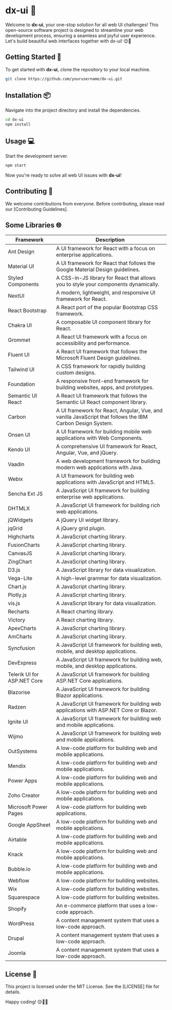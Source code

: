 # dx-ui 🎉

Welcome to **dx-ui**, your one-stop solution for all web UI challenges! This open-source software project is designed to streamline your web development process, ensuring a seamless and joyful user experience. Let's build beautiful web interfaces together with dx-ui! 😊🚀

## Getting Started 🚀

To get started with **dx-ui**, clone the repository to your local machine.

```bash
git clone https://github.com/yourusername/dx-ui.git
```

## Installation 📦

Navigate into the project directory and install the dependencies.

```bash
cd dx-ui
npm install
```

## Usage 💻

Start the development server.

```bash
npm start
```

Now you're ready to solve all web UI issues with **dx-ui**!

## Contributing 🤝

We welcome contributions from everyone. Before contributing, please read our [Contributing Guidelines].

## Some Libraries 🌐

| Framework                   | Description                                                                                               |
|-----------------------------|-----------------------------------------------------------------------------------------------------------|
| Ant Design                  | A UI framework for React with a focus on enterprise applications.                                         |
| Material UI                 | A UI framework for React that follows the Google Material Design guidelines.                              |
| Styled Components           | A CSS-in-JS library for React that allows you to style your components dynamically.                       |
| NextUI                      | A modern, lightweight, and responsive UI framework for React.                                             |
| React Bootstrap             | A React port of the popular Bootstrap CSS framework.                                                      |
| Chakra UI                   | A composable UI component library for React.                                                              |
| Grommet                     | A React UI framework with a focus on accessibility and performance.                                       |
| Fluent UI                   | A React UI framework that follows the Microsoft Fluent Design guidelines.                                 |
| Tailwind UI                 | A CSS framework for rapidly building custom designs.                                                      |
| Foundation                  | A responsive front-end framework for building websites, apps, and prototypes.                             |
| Semantic UI React           | A React UI framework that follows the Semantic UI React component library.                                |
| Carbon                      | A UI framework for React, Angular, Vue, and vanilla JavaScript that follows the IBM Carbon Design System. |
| Onsen UI                    | A UI framework for building mobile web applications with Web Components.                                  |
| Kendo UI                    | A comprehensive UI framework for React, Angular, Vue, and jQuery.                                         |
| Vaadin                      | A web development framework for building modern web applications with Java.                               |
| Webix                       | A UI framework for building web applications with JavaScript and HTML5.                                   |
| Sencha Ext JS               | A JavaScript UI framework for building enterprise web applications.                                       |
| DHTMLX                      | A JavaScript UI framework for building rich web applications.                                             |
| jQWidgets                   | A jQuery UI widget library.                                                                               |
| jqGrid                      | A jQuery grid plugin.                                                                                     |
| Highcharts                  | A JavaScript charting library.                                                                            |
| FusionCharts                | A JavaScript charting library.                                                                            |
| CanvasJS                    | A JavaScript charting library.                                                                            |
| ZingChart                   | A JavaScript charting library.                                                                            |
| D3.js                       | A JavaScript library for data visualization.                                                              |
| Vega-Lite                   | A high-level grammar for data visualization.                                                              |
| Chart.js                    | A JavaScript charting library.                                                                            |
| Plotly.js                   | A JavaScript charting library.                                                                            |
| vis.js                      | A JavaScript library for data visualization.                                                              |
| Recharts                    | A React charting library.                                                                                 |
| Victory                     | A React charting library.                                                                                 |
| ApexCharts                  | A JavaScript charting library.                                                                            |
| AmCharts                    | A JavaScript charting library.                                                                            |
| Syncfusion                  | A JavaScript UI framework for building web, mobile, and desktop applications.                             |
| DevExpress                  | A JavaScript UI framework for building web, mobile, and desktop applications.                             |
| Telerik UI for ASP.NET Core | A JavaScript UI framework for building ASP.NET Core applications.                                         |
| Blazorise                   | A JavaScript UI framework for building Blazor applications.                                               |
| Radzen                      | A JavaScript UI framework for building web applications with ASP.NET Core or Blazor.                      |
| Ignite UI                   | A JavaScript UI framework for building web and mobile applications.                                       |
| Wijmo                       | A JavaScript UI framework for building web and mobile applications.                                       |
| OutSystems                  | A low-code platform for building web and mobile applications.                                             |
| Mendix                      | A low-code platform for building web and mobile applications.                                             |
| Power Apps                  | A low-code platform for building web and mobile applications.                                             |
| Zoho Creator                | A low-code platform for building web and mobile applications.                                             |
| Microsoft Power Pages       | A low-code platform for building web applications.                                                        |
| Google AppSheet             | A low-code platform for building web and mobile applications.                                             |
| Airtable                    | A low-code platform for building web and mobile applications.                                             |
| Knack                       | A low-code platform for building web and mobile applications.                                             |
| Bubble.io                   | A low-code platform for building web and mobile applications.                                             |
| Webflow                     | A low-code platform for building websites.                                                                |
| Wix                         | A low-code platform for building websites.                                                                |
| Squarespace                 | A low-code platform for building websites.                                                                |
| Shopify                     | An e-commerce platform that uses a low-code approach.                                                     |
| WordPress                   | A content management system that uses a low-code approach.                                                |
| Drupal                      | A content management system that uses a low-code approach.                                                |
| Joomla                      | A content management system that uses a low-code approach.                                                |

## License 📄

This project is licensed under the MIT License. See the [LICENSE] file for details.

Happy coding! 😊🎉🚀

